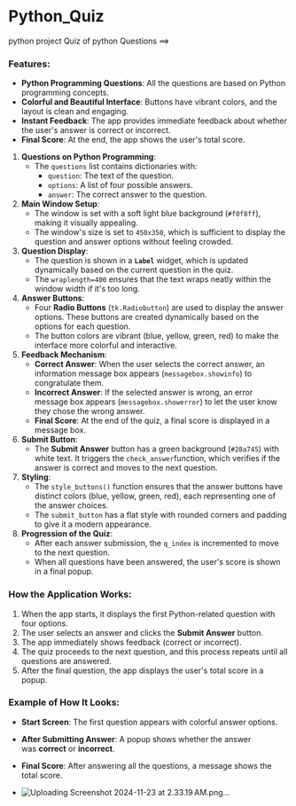 # Python_Quiz
python project Quiz of python Questions  ==>
### Features:
- **Python Programming Questions**: All the questions are based on Python programming concepts.
- **Colorful and Beautiful Interface**: Buttons have vibrant colors, and the layout is clean and engaging.
- **Instant Feedback**: The app provides immediate feedback about whether the user's answer is correct or incorrect.
- **Final Score**: At the end, the app shows the user's total score.
1. **Questions on Python Programming**:
    - The `questions` list contains dictionaries with:
        - `question`: The text of the question.
        - `options`: A list of four possible answers.
        - `answer`: The correct answer to the question.
2. **Main Window Setup**:
    - The window is set with a soft light blue background (`#f0f8ff`), making it visually appealing.
    - The window's size is set to `450x350`, which is sufficient to display the question and answer options without feeling crowded.
3. **Question Display**:
    - The question is shown in a **`Label`** widget, which is updated dynamically based on the current question in the quiz.
    - The `wraplength=400` ensures that the text wraps neatly within the window width if it's too long.
4. **Answer Buttons**:
    - Four **Radio Buttons** (`tk.Radiobutton`) are used to display the answer options. These buttons are created dynamically based on the options for each question.
    - The button colors are vibrant (blue, yellow, green, red) to make the interface more colorful and interactive.
5. **Feedback Mechanism**:
    - **Correct Answer**: When the user selects the correct answer, an information message box appears (`messagebox.showinfo`) to congratulate them.
    - **Incorrect Answer**: If the selected answer is wrong, an error message box appears (`messagebox.showerror`) to let the user know they chose the wrong answer.
    - **Final Score**: At the end of the quiz, a final score is displayed in a message box.
6. **Submit Button**:
    - The **Submit Answer** button has a green background (`#28a745`) with white text. It triggers the `check_answer`function, which verifies if the answer is correct and moves to the next question.
7. **Styling**:
    - The `style_buttons()` function ensures that the answer buttons have distinct colors (blue, yellow, green, red), each representing one of the answer choices.
    - The `submit_button` has a flat style with rounded corners and padding to give it a modern appearance.
8. **Progression of the Quiz**:
    - After each answer submission, the `q_index` is incremented to move to the next question.
    - When all questions have been answered, the user's score is shown in a final popup.

### How the Application Works:

1. When the app starts, it displays the first Python-related question with four options.
2. The user selects an answer and clicks the **Submit Answer** button.
3. The app immediately shows feedback (correct or incorrect).
4. The quiz proceeds to the next question, and this process repeats until all questions are answered.
5. After the final question, the app displays the user's total score in a popup.

### Example of How It Looks:

- **Start Screen**: The first question appears with colorful answer options.
- **After Submitting Answer**: A popup shows whether the answer was **correct** or **incorrect**.
- **Final Score**: After answering all the questions, a message shows the total score.

- ![Uploading Screenshot 2024-11-23 at 2.33.19 AM.png…]()

